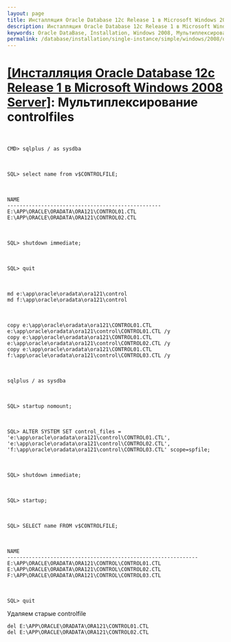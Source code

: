 ```yaml
---
layout: page
title: Инсталляция Oracle Database 12c Release 1 в Microsoft Windows 2008 Server - Мультиплексирование controlfiles
description: Инсталляция Oracle Database 12c Release 1 в Microsoft Windows 2008 Server - Мультиплексирование controlfiles
keywords: Oracle DataBase, Installation, Windows 2008, Мультиплексирование controlfiles
permalink: /database/installation/single-instance/simple/windows/2008/oracle/12.1/oracle-multiplex-controlfiles/
---
```


# <a href="/database/installation/single-instance/simple/windows/2008/oracle/12.1/">[Инсталляция Oracle Database 12c Release 1 в Microsoft Windows 2008 Server]</a>: Мультиплексирование controlfiles

<br/>

    CMD> sqlplus / as sysdba

<br/>

    SQL> select name from v$CONTROLFILE;

<br/>

    NAME
    --------------------------------------------------
    E:\APP\ORACLE\ORADATA\ORA121\CONTROL01.CTL
    E:\APP\ORACLE\ORADATA\ORA121\CONTROL02.CTL

<br/>

    SQL> shutdown immediate;

<br/>

    SQL> quit

<br/>

    md e:\app\oracle\oradata\ora121\control
    md f:\app\oracle\oradata\ora121\control

<br/>

    copy e:\app\oracle\oradata\ora121\CONTROL01.CTL e:\app\oracle\oradata\ora121\control\CONTROL01.CTL /y
    copy e:\app\oracle\oradata\ora121\CONTROL01.CTL e:\app\oracle\oradata\ora121\control\CONTROL02.CTL /y
    copy e:\app\oracle\oradata\ora121\CONTROL01.CTL f:\app\oracle\oradata\ora121\control\CONTROL03.CTL /y

<br/>

    sqlplus / as sysdba

<br/>

    SQL> startup nomount;

<br/>

    SQL> ALTER SYSTEM SET control_files = 'e:\app\oracle\oradata\ora121\control\CONTROL01.CTL', 'e:\app\oracle\oradata\ora121\control\CONTROL02.CTL', 'f:\app\oracle\oradata\ora121\control\CONTROL03.CTL' scope=spfile;

<br/>

    SQL> shutdown immediate;

<br/>

    SQL> startup;

<br/>

    SQL> SELECT name FROM v$CONTROLFILE;

<br/>

    NAME
    --------------------------------------------------------------
    E:\APP\ORACLE\ORADATA\ORA121\CONTROL\CONTROL01.CTL
    E:\APP\ORACLE\ORADATA\ORA121\CONTROL\CONTROL02.CTL
    F:\APP\ORACLE\ORADATA\ORA121\CONTROL\CONTROL03.CTL

<br/>

    SQL> quit

Удаляем старые controlfile

    del E:\APP\ORACLE\ORADATA\ORA121\CONTROL01.CTL
    del E:\APP\ORACLE\ORADATA\ORA121\CONTROL02.CTL
